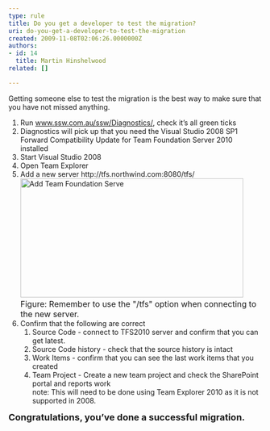 ```yaml
---
type: rule
title: Do you get a developer to test the migration?
uri: do-you-get-a-developer-to-test-the-migration
created: 2009-11-08T02:06:26.0000000Z
authors:
- id: 14
  title: Martin Hinshelwood
related: []

---
```




<span class='intro'> <p>Getting someone else to test the migration is the best way to make sure that you have not missed anything.</p>
<ol><li>Run <span><a href="http&#58;//www.ssw.com.au/ssw/Diagnostics/" shape="rect" target="_blank">www.ssw.com.au/ssw/Diagnostics/</a></span>, check it’s all green ticks </li>
<li>Diagnostics will pick up that you need the Visual Studio 2008 SP1 Forward Compatibility Update for Team Foundation Server 2010 installed&#160; </li>
<li>Start Visual Studio 2008 </li>
<li>Open&#160;Team Explorer </li>
<li>Add a new server http&#58;//tfs.northwind.com&#58;8080/tfs/&#160;<br><span><img alt="Add Team Foundation Serve" src="/PublishingImages/AddTeamFoundationServer.png" style="width&#58;442px;height&#58;236px;" /></span>&#160;<br><font class="ms-rteCustom-FigureNormal" size="+0">Figure&#58; Remember to use the &quot;/tfs&quot; option when connecting to the new server.</font></li>
<li><span>Confirm that the following are correct</span> <ol><li><span>Source Code</span> - connect to TFS2010 server and confirm that you can get latest.</li>
<li><span>Source Code history</span> - check that the source history is intact</li>
<li><span>Work Items</span> - confirm that you can see the last work items that you created</li>
<li><span>Team Project - Create a new team project and check the SharePoint portal and reports work<br>note&#58; This will need to be done using Team Explorer 2010 as it is not supported in 2008.</span> </li></ol></li></ol>
<div><strong><span style="font-size&#58;large;">Congratulations, you’ve done a successful migration.</span></strong><br></div>
<div><br></div> </span>





